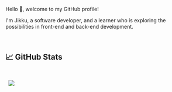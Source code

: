 Hello 👋, welcome to my GitHub profile!

I'm Jikku, a software developer, and a learner who is exploring the possibilities in front-end and back-end development.

<br>

## &#x1f4c8; GitHub Stats

<br>

<a href="https://github.com/iamjikkualex">
  <img align="center" style="margin:0.5rem" src="https://github-readme-stats.vercel.app/api/top-langs/?username=iamjikkualex&title_color=ffffff&text_color=c9cacc&icon_color=4AB197&bg_color=1A2B34" />
</a>

<!-- <a href="https://github.com/iamjikkualex">
  <img align="center" style="margin:0.5rem" src="https://github-readme-stats.vercel.app/api?username=iamjikkualex&show_icons=true&line_height=27&count_private=true&title_color=ffffff&text_color=c9cacc&icon_color=4AB097&bg_color=1A2B34" alt="Jikku's GitHub Stats" />
</a> -->
